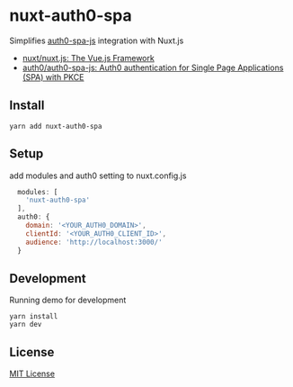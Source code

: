 # nuxt-auth0-spa

Simplifies [auth0-spa-js](https://github.com/auth0/auth0-spa-js) integration with Nuxt.js

 * [nuxt/nuxt.js: The Vue.js Framework](https://github.com/nuxt/nuxt.js)
 * [auth0/auth0-spa-js: Auth0 authentication for Single Page Applications (SPA) with PKCE](https://github.com/auth0/auth0-spa-js)

## Install

```
yarn add nuxt-auth0-spa
```

## Setup

add modules and auth0 setting to nuxt.config.js

```nuxt.config.js
  modules: [
    'nuxt-auth0-spa'
  ],
  auth0: {
    domain: '<YOUR_AUTH0_DOMAIN>',
    clientId: '<YOUR_AUTH0_CLIENT_ID>',
    audience: 'http://localhost:3000/'
  }
```

## Development

Running demo for development

```
yarn install
yarn dev
```

## License

[MIT License](./LICENSE)
